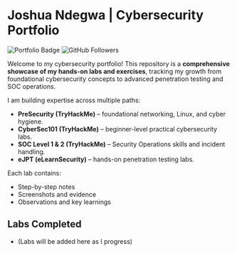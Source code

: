 # Joshua Ndegwa | Cybersecurity Portfolio

![Portfolio Badge](https://img.shields.io/badge/Portfolio-Cybersecurity-blue)
![GitHub Followers](https://img.shields.io/github/followers/Iamfazi1?style=social)

Welcome to my cybersecurity portfolio! This repository is a **comprehensive showcase of my hands-on labs and exercises**, tracking my growth from foundational cybersecurity concepts to advanced penetration testing and SOC operations.  

I am building expertise across multiple paths:  

- **PreSecurity (TryHackMe)** – foundational networking, Linux, and cyber hygiene.  
- **CyberSec101 (TryHackMe)** – beginner-level practical cybersecurity labs.  
- **SOC Level 1 & 2 (TryHackMe)** – Security Operations skills and incident handling.  
- **eJPT (eLearnSecurity)** – hands-on penetration testing labs.  

Each lab contains:  
- Step-by-step notes  
- Screenshots and evidence  
- Observations and key learnings  

## Labs Completed
- (Labs will be added here as I progress)
